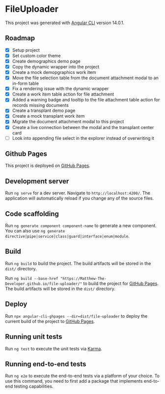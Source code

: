 # FileUploader

This project was generated with [Angular CLI](https://github.com/angular/angular-cli) version 14.0.1.

## Roadmap

- [x] Setup project
- [x] Set custom color theme
- [x] Create demographics demo page
- [x] Copy the dynamic wrapper into the project
- [x] Create a mock demopgraphics work item
- [x] Move the file selection table from the document attachment modal to an in-form table
- [x] Fix a rendering issue with the dynamic wrapper
- [x] Create a work item table action for file attachment
- [x] Added a warning badge and tooltip to the file attachment table action for records missing documents
- [x] Create a transplant demo page
- [x] Create a mock transplant work item
- [x] Migrate the document attachment modal to this project
- [x] Create a live connection between the modal and the transplant center card
- [ ] Look into appending file select in the explorer instead of overwriting it

## Github Pages

This project is deployed on [GitHub Pages](https://matthew-the-developer.github.io/file-uploader/).

## Development server

Run `ng serve` for a dev server. Navigate to `http://localhost:4200/`. The application will automatically reload if you change any of the source files.

## Code scaffolding

Run `ng generate component component-name` to generate a new component. You can also use `ng generate directive|pipe|service|class|guard|interface|enum|module`.

## Build

Run `ng build` to build the project. The build artifacts will be stored in the `dist/` directory.

Run `ng build --base-href "https://Matthew-The-Developer.github.io/file-uploader/"` to build the project for [GitHub Pages](https://matthew-the-developer.github.io/file-uploader/). The build artifacts will be stored in the `dist/` directory.

## Deploy

Run `npx angular-cli-ghpages --dir=dist/file-uploader` to deploy the current build of the project to [GitHub Pages](https://matthew-the-developer.github.io/file-selector/).

## Running unit tests

Run `ng test` to execute the unit tests via [Karma](https://karma-runner.github.io).

## Running end-to-end tests

Run `ng e2e` to execute the end-to-end tests via a platform of your choice. To use this command, you need to first add a package that implements end-to-end testing capabilities.
